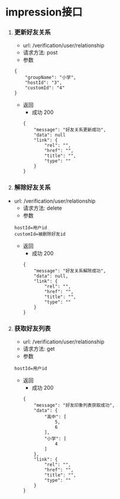 # impression接口
1. ### 更新好友关系
    * url: /verification/user/relationship
    * 请求方法: post
    * 参数
    ```
    {
        "groupName": "小学",
        "hostId": "3",
        "customId": "4"
    }
    ```
    * 返回
        * 成功 200
        ```
        {
            "message": "好友关系更新成功",
            "data": null
            "link": {
                "rel": "", 
                "href": "",            
                "title": "",                       
                "type": ""                  
            }
        }
        ```
2. ### 解除好友关系
* url: /verification/user/relationship
    * 请求方法: delete
    * 参数
    ```
    hostId=用户id
    customId=被删除好友id
    ```
    * 返回
        * 成功 200
        ```
        {
            "message": "好友关系解除成功",
            "data": null,
            "link": {
                "rel": "", 
                "href": "",            
                "title": "",                       
                "type": ""                  
            }
        }
        ```
2. ### 获取好友列表
    * url: /verification/user/relationship
    * 请求方法: get
    * 参数
    ```
    hostId=用户id
    ```
    * 返回
        * 成功 200
        ```
        {
            "message": "好友印象列表获取成功",
            "data": {
                "高中": [
                    5,
                    6
                ],
                "小学": [
                    4
                ]
            },
            "link": {
                "rel": "", 
                "href": "",            
                "title": "",                       
                "type": ""                  
            }
        }
        ```